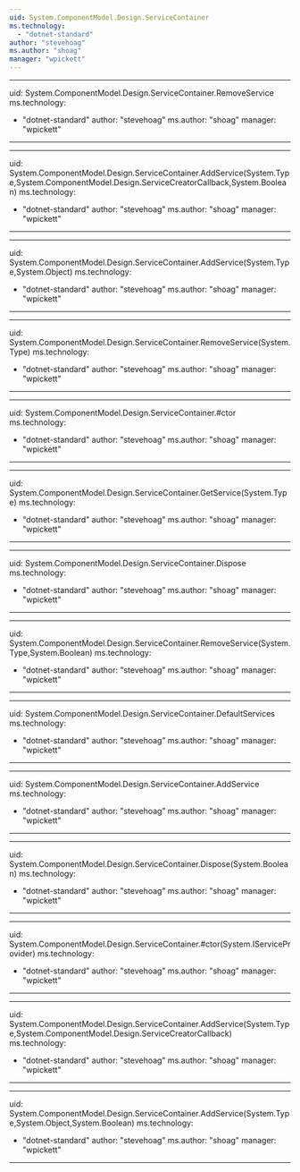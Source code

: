 ```yaml
---
uid: System.ComponentModel.Design.ServiceContainer
ms.technology: 
  - "dotnet-standard"
author: "stevehoag"
ms.author: "shoag"
manager: "wpickett"
---
```


---
uid: System.ComponentModel.Design.ServiceContainer.RemoveService
ms.technology: 
  - "dotnet-standard"
author: "stevehoag"
ms.author: "shoag"
manager: "wpickett"
---

---
uid: System.ComponentModel.Design.ServiceContainer.AddService(System.Type,System.ComponentModel.Design.ServiceCreatorCallback,System.Boolean)
ms.technology: 
  - "dotnet-standard"
author: "stevehoag"
ms.author: "shoag"
manager: "wpickett"
---

---
uid: System.ComponentModel.Design.ServiceContainer.AddService(System.Type,System.Object)
ms.technology: 
  - "dotnet-standard"
author: "stevehoag"
ms.author: "shoag"
manager: "wpickett"
---

---
uid: System.ComponentModel.Design.ServiceContainer.RemoveService(System.Type)
ms.technology: 
  - "dotnet-standard"
author: "stevehoag"
ms.author: "shoag"
manager: "wpickett"
---

---
uid: System.ComponentModel.Design.ServiceContainer.#ctor
ms.technology: 
  - "dotnet-standard"
author: "stevehoag"
ms.author: "shoag"
manager: "wpickett"
---

---
uid: System.ComponentModel.Design.ServiceContainer.GetService(System.Type)
ms.technology: 
  - "dotnet-standard"
author: "stevehoag"
ms.author: "shoag"
manager: "wpickett"
---

---
uid: System.ComponentModel.Design.ServiceContainer.Dispose
ms.technology: 
  - "dotnet-standard"
author: "stevehoag"
ms.author: "shoag"
manager: "wpickett"
---

---
uid: System.ComponentModel.Design.ServiceContainer.RemoveService(System.Type,System.Boolean)
ms.technology: 
  - "dotnet-standard"
author: "stevehoag"
ms.author: "shoag"
manager: "wpickett"
---

---
uid: System.ComponentModel.Design.ServiceContainer.DefaultServices
ms.technology: 
  - "dotnet-standard"
author: "stevehoag"
ms.author: "shoag"
manager: "wpickett"
---

---
uid: System.ComponentModel.Design.ServiceContainer.AddService
ms.technology: 
  - "dotnet-standard"
author: "stevehoag"
ms.author: "shoag"
manager: "wpickett"
---

---
uid: System.ComponentModel.Design.ServiceContainer.Dispose(System.Boolean)
ms.technology: 
  - "dotnet-standard"
author: "stevehoag"
ms.author: "shoag"
manager: "wpickett"
---

---
uid: System.ComponentModel.Design.ServiceContainer.#ctor(System.IServiceProvider)
ms.technology: 
  - "dotnet-standard"
author: "stevehoag"
ms.author: "shoag"
manager: "wpickett"
---

---
uid: System.ComponentModel.Design.ServiceContainer.AddService(System.Type,System.ComponentModel.Design.ServiceCreatorCallback)
ms.technology: 
  - "dotnet-standard"
author: "stevehoag"
ms.author: "shoag"
manager: "wpickett"
---

---
uid: System.ComponentModel.Design.ServiceContainer.AddService(System.Type,System.Object,System.Boolean)
ms.technology: 
  - "dotnet-standard"
author: "stevehoag"
ms.author: "shoag"
manager: "wpickett"
---
